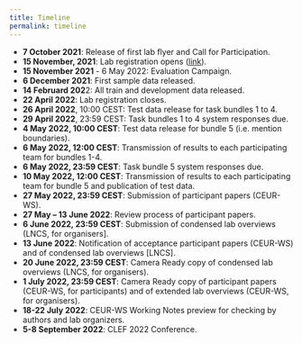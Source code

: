 ```yaml
---
title: Timeline
permalink: timeline
---
```


<!--
- 7 October, 2021: Release of first lab Flyer and Call for Participation
- 15 November, 2021: Labs Registration opens
- 15 November 2021 - 16 May 2022: Evaluation Campaign
- 6 December 2021: First sample data released
- 15 January 2022: All train and development data released
- 9 June 2022: Submission of CLEF 2022 Working Notes (participants)
- 16 June 2022: Submission of CLEF 2022 Labs Overviews (organizers)
- 7 July 2022: Review of Labs Overviews
- 5-8 September 2022: CLEF 2022 Conference

More details coming soon.

-->



* **7 October 2021**: Release of first lab flyer and Call for Participation.
* **15 November, 2021**: Lab registration opens ([link](https://clef2022-labs-registration.dei.unipd.it/)).
* **15 November 2021** - 6 May 2022: Evaluation Campaign.
* **6 December 2021**: First sample data released.
* **14 Februard 202**2: All train and development data released.
* **22 April 2022**: Lab registration closes.
* **26 April 2022**, 10:00 CEST: Test data release for task bundles 1 to 4.
* **29 April 2022**, 23:59 CEST: Task bundles 1 to 4 system responses due.
* **4 May 2022, 10:00 CEST**: Test data release for bundle 5 (i.e. mention boundaries).
* **6 May 2022, 12:00 CEST**: Transmission of results to each participating team for bundles 1-4.
* **6 May 2022, 23:59 CEST**: Task bundle 5 system responses due. 
* **10 May 2022, 12:00 CEST**: Transmission of results to each participating team for bundle 5 and publication of test data. 
* **27 May 2022, 23:59 CEST**: Submission of participant papers (CEUR-WS).
* **27 May – 13 June 2022**: Review process of participant papers.
* **6 June 2022, 23:59 CEST**: Submission of condensed lab overviews (LNCS, for organisers].
* **13 June 2022**: Notification of acceptance participant papers (CEUR-WS) and of condensed lab overviews [LNCS].
* **20 June 2022, 23:59 CEST**: Camera Ready copy of condensed lab overviews (LNCS, for organisers).
* **1 July 2022, 23:59 CEST**: Camera Ready copy of participant papers  (CEUR-WS, for participants) and of extended lab overviews (CEUR-WS, for organisers).
* **18-22 July 2022**: CEUR-WS Working Notes preview for checking by authors and lab organizers.
* **5-8 September 2022**: CLEF 2022 Conference.